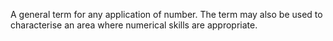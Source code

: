 A general term for any application of number. The term may also be used
to characterise an area where numerical skills are appropriate.
